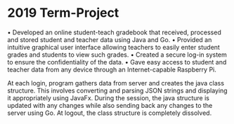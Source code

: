 # 2019 Term-Project

• Developed an online student-teach gradebook that received, processed and stored student and teacher
data using Java and Go.
• Provided an intuitive graphical user interface allowing teachers to easily enter student grades and
students to view such grades.
• Created a secure log-in system to ensure the confidentiality of the data.
• Gave easy access to student and teacher data from any device through an Internet-capable Raspberry Pi.

At each login, program gathers data from server and creates the java class structure. This involves converting and parsing JSON strings and displaying it appropriately using JavaFx. During the session, the java structure is updated with any changes while also sending back any changes to the server using Go. At logout, the class structure is completely dissolved.
